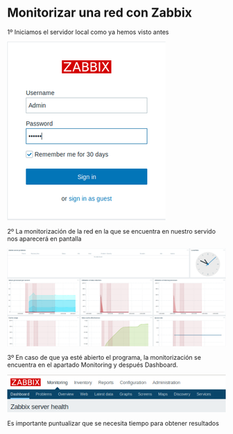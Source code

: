 # Monitorizar una red con Zabbix

1º Iniciamos el servidor local como ya hemos visto antes

![imagen](imagenes/image041.png)

2º La monitorización de la red en la que se encuentra en nuestro servido nos aparecerá en pantalla

![imagen](imagenes/monitorizacion_red.PNG)

3º En caso de que ya esté abierto el programa, la monitorización se encuentra en el apartado Monitoring y después Dashboard.

![imagen](imagenes/monitorizacion_red2.PNG)

Es importante puntualizar que se necesita tiempo para obtener resultados  